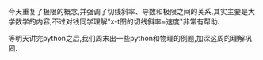 今天重复了极限的概念,并强调了切线斜率、导数和极限之间的关系,其实主要是大学数学的内容,不过对钱同学理解"x-t图的切线斜率=速度"非常有帮助.

等明天讲完python之后,我们周末出一些python和物理的例题,加深这周的理解巩固.

